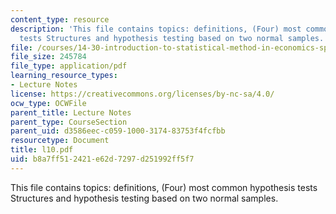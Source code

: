 ```yaml
---
content_type: resource
description: 'This file contains topics: definitions, (Four) most common hypothesis
  tests Structures and hypothesis testing based on two normal samples.'
file: /courses/14-30-introduction-to-statistical-method-in-economics-spring-2006/b8a7ff512421e62d7297d251992ff5f7_l10.pdf
file_size: 245784
file_type: application/pdf
learning_resource_types:
- Lecture Notes
license: https://creativecommons.org/licenses/by-nc-sa/4.0/
ocw_type: OCWFile
parent_title: Lecture Notes
parent_type: CourseSection
parent_uid: d3586eec-c059-1000-3174-83753f4fcfbb
resourcetype: Document
title: l10.pdf
uid: b8a7ff51-2421-e62d-7297-d251992ff5f7
---
```

This file contains topics: definitions, (Four) most common hypothesis tests Structures and hypothesis testing based on two normal samples.